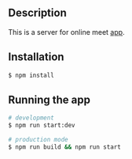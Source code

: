## Description

This is a server for online meet [app](https://n-meet.web.app/).

## Installation

```bash
$ npm install
```

## Running the app

```bash
# development
$ npm run start:dev

# production mode
$ npm run build && npm run start
```
